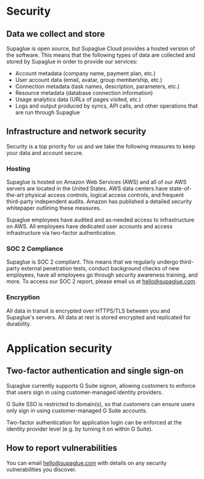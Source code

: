 # Security

## Data we collect and store
Supaglue is open source, but Supaglue Cloud provides a hosted version of the software. This means that the following types of data are collected and stored by Supaglue in order to provide our services:

- Account metadata (company name, payment plan, etc.)
- User account data (email, avatar, group membership, etc.)
- Connection metadata (task names, description, parameters, etc.)
- Resource metadata (database connection information)
- Usage analytics data (URLs of pages visited, etc.)
- Logs and output produced by syncs, API calls, and other operations that are run through Supaglue

## Infrastructure and network security
Security is a top priority for us and we take the following measures to keep your data and account secure.

### Hosting
Supaglue is hosted on Amazon Web Services (AWS) and all of our AWS servers are located in the United States. AWS data centers have state-of-the-art physical access controls, logical access controls, and frequent third-party independent audits. Amazon has published a detailed security whitepaper outlining these measures.

Supaglue employees have audited and as-needed access to infrastructure on AWS. All employees have dedicated user accounts and access infrastructure via two-factor authentication.

### SOC 2 Compliance
Supaglue is SOC 2 compliant. This means that we regularly undergo third-party external penetration tests, conduct background checks of new employees, have all employees go through security awareness training, and more. To access our SOC 2 report, please email us at hello@supaglue.com.

### Encryption
All data in transit is encrypted over HTTPS/TLS between you and Supaglue's servers.
All data at rest is stored encrypted and replicated for durability.

# Application security

## Two-factor authentication and single sign-on
Supaglue currently supports G Suite signon, allowing customers to enforce that users sign in using customer-managed identity providers.

G Suite SSO is restricted to domain(s), so that customers can ensure users only sign in using customer-managed G Suite accounts.

Two-factor authentication for application login can be enforced at the identity provider level (e.g. by turning it on within G Suite).

## How to report vulnerabilities
You can email hello@supaglue.com with details on any security vulnerabilities you discover.
